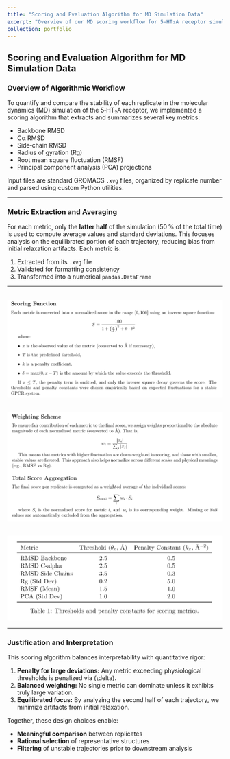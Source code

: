 ```yaml
---
title: "Scoring and Evaluation Algorithm for MD Simulation Data"
excerpt: "Overview of our MD scoring workflow for 5‑HT₂A receptor simulations.<br/><img src='/images/scoring-function.png'>"
collection: portfolio
---
```


## Scoring and Evaluation Algorithm for MD Simulation Data

### Overview of Algorithmic Workflow

To quantify and compare the stability of each replicate in the molecular dynamics (MD) simulation of the 5‑HT₂A receptor, we implemented a scoring algorithm that extracts and summarizes several key metrics:

- Backbone RMSD  
- Cα RMSD  
- Side‑chain RMSD  
- Radius of gyration (Rg)  
- Root mean square fluctuation (RMSF)  
- Principal component analysis (PCA) projections  

Input files are standard GROMACS `.xvg` files, organized by replicate number and parsed using custom Python utilities.

---

### Metric Extraction and Averaging

For each metric, only the **latter half** of the simulation (50 % of the total time) is used to compute average values and standard deviations. This focuses analysis on the equilibrated portion of each trajectory, reducing bias from initial relaxation artifacts. Each metric is:

1. Extracted from its `.xvg` file  
2. Validated for formatting consistency  
3. Transformed into a numerical `pandas.DataFrame`

---
<br/><img src='/images/scoring-function.png'>

<br/><img src='/images/weighting-scheme.png'>

<br/><img src='/images/score-matrix.png'>

---

### Justification and Interpretation

This scoring algorithm balances interpretability with quantitative rigor:

1. **Penalty for large deviations:** Any metric exceeding physiological thresholds is penalized via \(\delta\).  
2. **Balanced weighting:** No single metric can dominate unless it exhibits truly large variation.  
3. **Equilibrated focus:** By analyzing the second half of each trajectory, we minimize artifacts from initial relaxation.

Together, these design choices enable:

- **Meaningful comparison** between replicates  
- **Rational selection** of representative structures  
- **Filtering** of unstable trajectories prior to downstream analysis  


